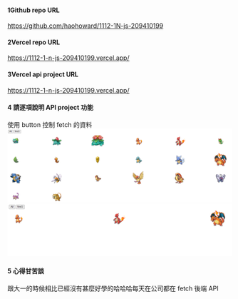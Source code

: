#### 1Github repo URL

https://github.com/haohoward/1112-1N-js-209410199

#### 2Vercel repo URL

https://1112-1-n-js-209410199.vercel.app/

#### 3Vercel api project URL

https://1112-1-n-js-209410199.vercel.app/

#### 4 請逐項說明 API project 功能

使用 button 控制 fetch 的資料
![](./1.PNG)
![](./2.PNG)

#### 5 心得甘苦談

跟大一的時候相比已經沒有甚麼好學的哈哈哈每天在公司都在 fetch 後端 API

